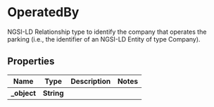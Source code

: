 

# OperatedBy

NGSI-LD Relationship type to identify the company that operates the parking (i.e., the identifier of an NGSI-LD Entity of type Company). 

## Properties

| Name | Type | Description | Notes |
|------------ | ------------- | ------------- | -------------|
|**_object** | **String** |  |  |



